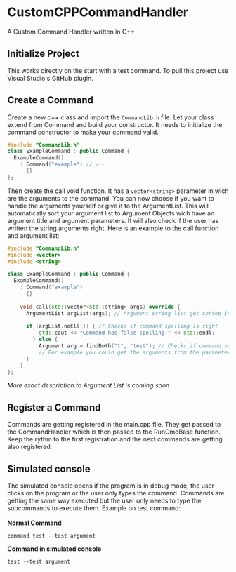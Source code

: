 # CustomCPPCommandHandler
A Custom Command Handler written in C++

## Initialize Project
This works directly on the start with a test command.
To pull this project use Visual Studio's GitHub plugin.

## Create a Command
Create a new c++ class and import the ``CommandLib.h`` file. Let your class extend from Command and build your constructor.
It needs to initialize the command constructor to make your command valid.

```c++
#include "CommandLib.h"
class ExampleCommand : public Command {
  ExampleCommand()
    : Command("example") // <--
      {}
};
```

Then create the call void function. It has a ``vector<string>`` parameter in wich are the arguments to the command.
You can now choose if you want to handle the arguments yourself or give it to the ArgumentList. This will automatically sort
your argument list to Argument Objects wich have an argument title and argument parameters. It will also check if the user
has written the string arguments right. Here is an example to the call function and argument list:

```c++
#include "CommandLib.h"
#include <vector>
#include <string>

class ExampleCommand : public Command {
  ExampleCommand()
    : Command("example")
      {}
      
    void call(std::vector<std::string> args) override {
      ArgumentList argList(args); // Argument string list get sorted into objects
      
      if (argList.noCll()) { // Checks if command spelling is right
          std::cout << "Command has false spelling." << std::endl;
        } else {
          Argument arg = findBoth("t", "test"); // Checks if command has a ``-t`` or ``--test`` parameter (if findBoth didn't find anything arg.validation would be Argument::ArgumentValidation::INVALID)
          // For example you could get the arguments from the parameters with arg.getArg() wich would return a vector with strings
      }
    }
};
```
_More exact description to Argument List is coming soon_

## Register a Command
Commands are getting registered in the main.cpp file. They get passed to the CommandHandler which is then passed to the RunCmdBase function.
Keep the rythm to the first registration and the next commands are getting also registered.

## Simulated console
The simulated console opens if the program is in debug mode, the user clicks on the program or the user only types the command.
Commands are getting the same way executed but the user only needs to type the subcommands to execute them. Example on test command:<br><br>
**Normal Command**

``command test --test argument``

**Command in simulated console**

``test --test argument``

